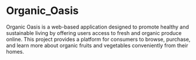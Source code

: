 # Organic_Oasis
Organic Oasis is a web-based application designed to promote healthy and sustainable living by offering users access to fresh and organic produce online. This project provides a platform for consumers to browse, purchase, and learn more about organic fruits and vegetables conveniently from their homes.
